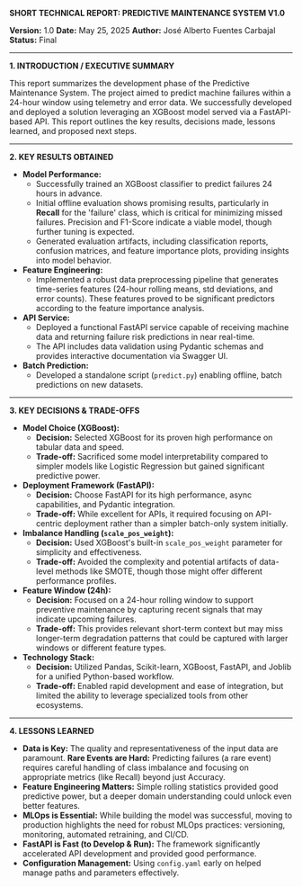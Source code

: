 **SHORT TECHNICAL REPORT: PREDICTIVE MAINTENANCE SYSTEM V1.0**

**Version:** 1.0 **Date:** May 25, 2025 **Author:** José Alberto Fuentes Carbajal **Status:** Final

---

**1\. INTRODUCTION / EXECUTIVE SUMMARY**

This report summarizes the development phase of the Predictive Maintenance System. The project aimed to predict machine failures within a 24-hour window using telemetry and error data. We successfully developed and deployed a solution leveraging an XGBoost model served via a FastAPI-based API. This report outlines the key results, decisions made, lessons learned, and proposed next steps.

---

**2\. KEY RESULTS OBTAINED**

* **Model Performance:**  
  * Successfully trained an XGBoost classifier to predict failures 24 hours in advance.  
  * Initial offline evaluation shows promising results, particularly in **Recall** for the 'failure' class, which is critical for minimizing missed failures. Precision and F1-Score indicate a viable model, though further tuning is expected.  
  * Generated evaluation artifacts, including classification reports, confusion matrices, and feature importance plots, providing insights into model behavior.  
* **Feature Engineering:**  
  * Implemented a robust data preprocessing pipeline that generates time-series features (24-hour rolling means, std deviations, and error counts). These features proved to be significant predictors according to the feature importance analysis.  
* **API Service:**  
  * Deployed a functional FastAPI service capable of receiving machine data and returning failure risk predictions in near real-time.  
  * The API includes data validation using Pydantic schemas and provides interactive documentation via Swagger UI.  
* **Batch Prediction:**  
  * Developed a standalone script (`predict.py`) enabling offline, batch predictions on new datasets.

---

**3\. KEY DECISIONS & TRADE-OFFS**

* **Model Choice (XGBoost):**  
  * **Decision:** Selected XGBoost for its proven high performance on tabular data and speed.  
  * **Trade-off:** Sacrificed some model interpretability compared to simpler models like Logistic Regression but gained significant predictive power.  
* **Deployment Framework (FastAPI):**  
  * **Decision:** Choose FastAPI for its high performance, async capabilities, and Pydantic integration.  
  * **Trade-off:** While excellent for APIs, it required focusing on API-centric deployment rather than a simpler batch-only system initially.  
* **Imbalance Handling (`scale_pos_weight`):**  
  * **Decision:** Used XGBoost's built-in `scale_pos_weight` parameter for simplicity and effectiveness.  
  * **Trade-off:** Avoided the complexity and potential artifacts of data-level methods like SMOTE, though those might offer different performance profiles.  
* **Feature Window (24h):**  
  * **Decision:** Focused on a 24-hour rolling window to support preventive maintenance by capturing recent signals that may indicate upcoming failures.  
  * **Trade-off:** This provides relevant short-term context but may miss longer-term degradation patterns that could be captured with larger windows or different feature types.  
* **Technology Stack:**  
  * **Decision:** Utilized Pandas, Scikit-learn, XGBoost, FastAPI, and Joblib for a unified Python-based workflow.  
  * **Trade-off:** Enabled rapid development and ease of integration, but limited the ability to leverage specialized tools from other ecosystems.

---

**4\. LESSONS LEARNED**

* **Data is Key:** The quality and representativeness of the input data are paramount. **Rare Events are Hard:** Predicting failures (a rare event) requires careful handling of class imbalance and focusing on appropriate metrics (like Recall) beyond just Accuracy.  
* **Feature Engineering Matters:** Simple rolling statistics provided good predictive power, but a deeper domain understanding could unlock even better features.  
* **MLOps is Essential:** While building the model was successful, moving to production highlights the need for robust MLOps practices: versioning, monitoring, automated retraining, and CI/CD.  
* **FastAPI is Fast (to Develop & Run):** The framework significantly accelerated API development and provided good performance.  
* **Configuration Management:** Using `config.yaml` early on helped manage paths and parameters effectively.